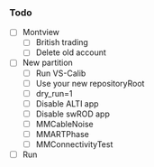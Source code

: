 ### Todo
- [ ] Montview
  - [ ] British trading
  - [ ] Delete old account
- [ ] New partition
  - [ ] Run VS-Calib
  - [ ] Use your new repositoryRoot
  - [ ] dry_run=1
  - [ ] Disable ALTI app
  - [ ] Disable swROD app
  - [ ] MMCableNoise
  - [ ] MMARTPhase
  - [ ] MMConnectivityTest
- [ ] Run

